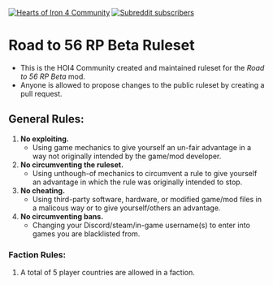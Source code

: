 [<img src="https://img.shields.io/discord/183787140671471616?color=%23697EC4&label=Discord&logo=Discord&logoColor=%23697EC4" alt="Hearts of Iron 4 Community"/>](https://discord.gg/hoi4)
[<img alt="Subreddit subscribers" src="https://img.shields.io/reddit/subreddit-subscribers/Hearts_Of_Iron_IV_COM?label=Hearts%20of%20Iron%204%20Community&logo=reddit&logoColor=%23FF4500&style=social">](https://www.reddit.com/r/Hearts_Of_Iron_IV_COM/)

# Road to 56 RP Beta Ruleset
- This is the HOI4 Community created and maintained ruleset for the *Road to 56 RP Beta* mod.
- Anyone is allowed to propose changes to the public ruleset by creating a pull request.


## General Rules:
1. **No exploiting.**
   - Using game mechanics to give yourself an un-fair advantage in a way not originally intended by the game/mod developer.
2. **No circumventing the ruleset.**
   - Using unthough-of mechanics to circumvent a rule to give yourself an advantage in which the rule was originally intended to stop. 
3. **No cheating.**
   - Using third-party software, hardware, or modified game/mod files in a malicous way or to give yourself/others an advantage.
4. **No circumventing bans.**
   - Changing your Discord/steam/in-game username(s) to enter into games you are blacklisted from.

### Faction Rules:
1. A total of 5 player countries are allowed in a faction.
